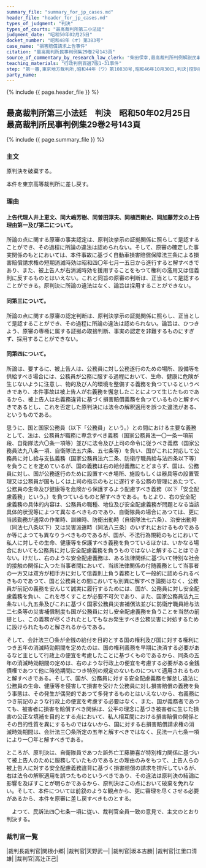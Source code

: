 ```yaml
---
summary_file: "summary_for_jp_cases.md"
header_file: "header_for_jp_cases.md"
types_of_judgment: "判決"
types_of_courts: "最高裁判所第三小法廷"
judgment_date: "昭和50年02月25日"
docket_number: "昭和48年（オ）第383号"
case_name: "損害賠償請求上告事件"
citation: "最高裁判所民事判例集29巻2号143頁"
source_of_commentary_by_research_law_clerk: "柴田保幸,最高裁判所判例解説民事篇昭和50年度60頁"
teaching_materials: "行政判例百選7版1-31事件"
step: "第一審,東京地方裁判所,昭和44年（ワ）第10838号,昭和46年10月30日,判決|控訴審,東京高等裁判所,昭和46年（ネ）第2901号,昭和48年1月31日,判決"
party_name:
---
```


{% include {{ page.header_file }}  %}

## 最高裁判所第三小法廷　判決　昭和50年02月25日　最高裁判所民事判例集29巻2号143頁




{% include {{ page.summary_file }}  %}















### 主文



原判決を破棄する。

本件を東京高等裁判所に差し戻す。





### 理由

#### 上告代理人井上恵文、同大嶋芳樹、同曽田淳夫、同植西剛史、同加藤芳文の上告理由第一及び第二について。

所論の点に関する原審の事実認定は、原判決挙示の証拠関係に照らして是認することができ、その過程に所論の違法は認められない。そして、原審の確定した事実関係のもとにおいては、本件事故に基づく自動車損害賠償保障法三条による損害賠償請求権の短期消滅時効は昭和四〇年七月一五日から進行すると解すべきであり、また、被上告人が右消滅時効を援用することをもつて権利の濫用又は信義則に反するものとはいえない。これと同旨の原審の判断は、正当として是認することができる。原判決に所論の違法はなく、論旨は採用することができない。

#### 同第三について。

所論の点に関する原審の認定判断は、原判決挙示の証拠関係に照らし、正当として是認することができ、その過程に所論の違法は認められない。論旨は、ひつきよう、原審の専権に属する証拠の取捨判断、事実の認定を非難するものにすぎず、採用することができない。

#### 同第四について。

所論は、要するに、被上告人は、公務員に対し公務遂行のための場所、設備等を供給すべき場合には、公務員が公務に服する過程において、生命、健康に危険が生じないように注意し、物的及び人的環境を整備する義務を負つているというべきであり、本件事故は被上告人が右義務を懈怠したことによつて生じたものであるから、被上告人は右義務違背に基づく損害賠償義務を負つているものと解すべきであるとし、これを否定した原判決には法令の解釈適用を誤つた違法がある、というものである。

思うに、国と国家公務員（以下「公務員」という。）との間における主要な義務として、法は、公務員が職務に専念すべき義務（国家公務員法一〇一条一項前段、自衛隊法六〇条一項等）並びに法令及び上司の命令に従うべき義務（国家公務員法九八条一項、自衛隊法五六条、五七条等）を負い、国がこれに対応して公務員に対し給与支払義務（国家公務員法六二条、防衛庁職員給与法四条以下等）を負うことを定めているが、国の義務は右の給付義務にとどまらず、国は、公務員に対し、国が公務遂行のために設置すべき場所、施設もしくは器具等の設置管理又は公務員が国もしくは上司の指示のもとに遂行する公務の管理にあたつて、公務員の生命及び健康等を危険から保護するよう配慮すべき義務（以下「安全配慮義務」という。）を負つているものと解すべきである。もとより、右の安全配慮義務の具体的内容は、公務員の職種、地位及び安全配慮義務が問題となる当該具体的状況等によつて異なるべきものであり、自衛隊員の場合にあつては、更に当該勤務が通常の作業時、訓練時、防衛出動時（自衛隊法七六条）、治安出動時（同法七八条以下）又は災害派遣時（同法八三条）のいずれにおけるものであるか等によつても異なりうべきものであるが、国が、不法行為規範のもとにおいて私人に対しその生命、健康等を保護すべき義務を負つているほかは、いかなる場合においても公務員に対し安全配慮義務を負うものではないと解することはできない。けだし、右のような安全配慮義務は、ある法律関係に基づいて特別な社会的接触の関係に入つた当事者間において、当該法律関係の付随義務として当事者の一方又は双方が相手方に対して信義則上負う義務として一般的に認められるべきものであつて、国と公務員との間においても別異に解すべき論拠はなく、公務員が前記の義務を安んじて誠実に履行するためには、国が、公務員に対し安全配慮義務を負い、これを尽くすことが必要不可欠であり、また、国家公務員法九三条ないし九五条及びこれに基づく国家公務員災害補償法並びに防衛庁職員給与法二七条等の災害補償制度も国が公務員に対し安全配慮義務を負うことを当然の前提とし、この義務が尽くされたとしてもなお発生すべき公務災害に対処するために設けられたものと解されるからである。

そして、会計法三〇条が金銭の給付を目的とする国の権利及び国に対する権利につき五年の消滅時効期間を定めたのは、国の権利義務を早期に決済する必要があるなど主として行政上の便宜を考慮したことに基づくものであるから、同条の五年の消滅時効期間の定めは、右のような行政上の便宜を考慮する必要がある金銭債権であつて他に時効期間につき特別の規定のないものについて適用されるものと解すべきである。そして、国が、公務員に対する安全配慮義務を懈怠し違法に公務員の生命、健康等を侵害して損害を受けた公務員に対し損害賠償の義務を負う事態は、その発生が偶発的であつて多発するものとはいえないから、右義務につき前記のような行政上の便宜を考慮する必要はなく、また、国が義務者であつても、被害者に損害を賠償すべき関係は、公平の理念に基づき被害者に生じた損害の公正な填補を目的とする点において、私人相互間における損害賠償の関係とその目的性質を異にするものではないから、国に対する右損害賠償請求権の消滅時効期間は、会計法三〇条所定の五年と解すべきではなく、民法一六七条一項により一〇年と解すべきである。

ところが、原判決は、自衛隊員であつた訴外亡工藤勝喜が特別権力関係に基づいて被上告人のために服務していたものであるとの理由のみをもつて、上告人らの被上告人に対する安全配慮義務違背に基づく損害賠償の請求を排斥しているが、右は法令の解釈適用を誤つたものというべきであり、その違法は原判決の結論に影響を及ぼすことが明らかであるから、原判決はこの点において破棄を免れない。そして、本件については前叙のような観点から、更に審理を尽くさせる必要があるから、本件を原審に差し戻すべきものとする。

　よつて、民訴法四〇七条一項に従い、裁判官全員一致の意見で、主文のとおり判決する。

### 裁判官一覧

|裁判長裁判官|関根小郷|
|裁判官|天野武一|
|裁判官|坂本吉勝|
|裁判官|江里口清雄|
|裁判官|高辻正己|




